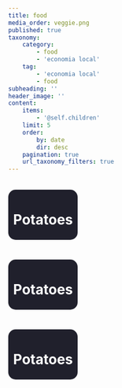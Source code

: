 ```yaml
---
title: food
media_order: veggie.png
published: true
taxonomy:
    category:
        - food
        - 'economia local'
    tag:
        - 'economia local'
        - food
subheading: ''
header_image: ''
content:
    items:
        - '@self.children'
    limit: 5
    order:
        by: date
        dir: desc
    pagination: true
    url_taxonomy_filters: true
---
```


<head>
    <style>
        body{
            background-attachment: fixed;
        }
        .product{
                border-radius: 15px;
                 background-color: #20202c;
                 padding: 5px 10px;
                margin: 20px 0;
                color: white;
            	width: auto;
            	float: left;
            	clear: left;
        	}
</style>
</head>                
<div class="product">
    <h1>Potatoes</h1>
    </div>
<div class="product">
    <h1>Potatoes</h1>
    </div>
<div class="product">
    <h1>Potatoes</h1>
    </div>
